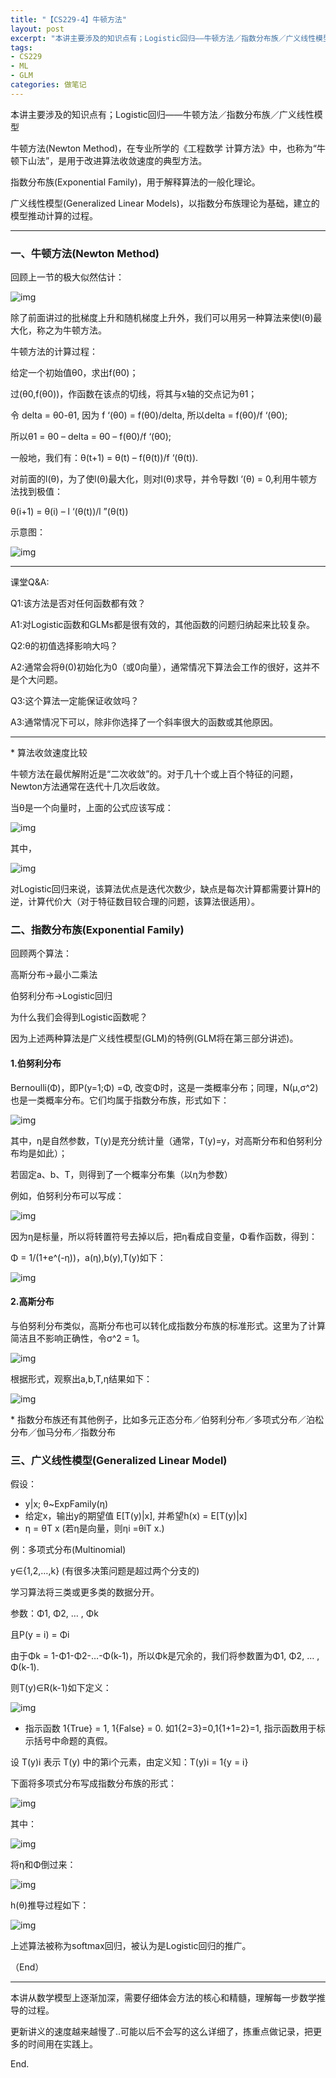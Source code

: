 ```yaml
---
title: "【CS229-4】牛顿方法"
layout: post
excerpt: "本讲主要涉及的知识点有；Logistic回归——牛顿方法／指数分布族／广义线性模型。"
tags:
- CS229
- ML
- GLM
categories: 做笔记
---
```


本讲主要涉及的知识点有；Logistic回归——牛顿方法／指数分布族／广义线性模型

牛顿方法(Newton Method)，在专业所学的《工程数学 计算方法》中，也称为“牛顿下山法”，是用于改进算法收敛速度的典型方法。

指数分布族(Exponential Family)，用于解释算法的一般化理论。

广义线性模型(Generalized Linear Models)，以指数分布族理论为基础，建立的模型推动计算的过程。

------

### 一、牛顿方法(Newton Method)

回顾上一节的极大似然估计：

![img](https://github.com/HusterHope/blogimage/raw/master/ML4-1.png)

除了前面讲过的批梯度上升和随机梯度上升外，我们可以用另一种算法来使l(θ)最大化，称之为牛顿方法。

牛顿方法的计算过程：

给定一个初始值θ0，求出f(θ0)；

过(θ0,f(θ0))，作函数在该点的切线，将其与x轴的交点记为θ1；

令 delta = θ0-θ1, 因为 f ‘(θ0) = f(θ0)/delta, 所以delta = f(θ0)/f ‘(θ0);

所以θ1 = θ0 – delta = θ0 – f(θ0)/f ‘(θ0);

一般地，我们有：θ(t+1) = θ(t) – f(θ(t))/f ‘(θ(t)).

对前面的l(θ)，为了使l(θ)最大化，则对l(θ)求导，并令导数l ‘(θ) = 0,利用牛顿方法找到极值：

θ(i+1) = θ(i) – l ‘(θ(t))/l ”(θ(t))

示意图：

![img](https://github.com/HusterHope/blogimage/raw/master/ML4-8.png)

------

课堂Q&A:

Q1:该方法是否对任何函数都有效？

A1:对Logistic函数和GLMs都是很有效的，其他函数的问题归纳起来比较复杂。

Q2:θ的初值选择影响大吗？

A2:通常会将θ(0)初始化为0（或0向量），通常情况下算法会工作的很好，这并不是个大问题。

Q3:这个算法一定能保证收敛吗？

A3:通常情况下可以，除非你选择了一个斜率很大的函数或其他原因。

------

\*  算法收敛速度比较

牛顿方法在最优解附近是“二次收敛”的。对于几十个或上百个特征的问题，Newton方法通常在迭代十几次后收敛。

 

当θ是一个向量时，上面的公式应该写成：

![img](https://github.com/HusterHope/blogimage/raw/master/ML4-2.png)

其中，

![img](https://github.com/HusterHope/blogimage/raw/master/ML4-3.png)

对Logistic回归来说，该算法优点是迭代次数少，缺点是每次计算都需要计算H的逆，计算代价大（对于特征数目较合理的问题，该算法很适用）。

### 二、指数分布族(Exponential Family)

回顾两个算法：

高斯分布->最小二乘法

伯努利分布->Logistic回归

为什么我们会得到Logistic函数呢？

因为上述两种算法是广义线性模型(GLM)的特例(GLM将在第三部分讲述)。

#### 1.伯努利分布

Bernoulli(Φ)，即P(y=1;Φ) =Φ, 改变Φ时，这是一类概率分布；同理，N(μ,σ^2)也是一类概率分布。它们均属于指数分布族，形式如下：

![img](https://github.com/HusterHope/blogimage/raw/master/ML4-4.png)

其中，η是自然参数，T(y)是充分统计量（通常，T(y)=y，对高斯分布和伯努利分布均是如此）；

若固定a、b、T，则得到了一个概率分布集（以η为参数）

例如，伯努利分布可以写成：

![img](https://github.com/HusterHope/blogimage/raw/master/ML4-5.png)

因为η是标量，所以将转置符号去掉以后，把η看成自变量，Φ看作函数，得到：

Φ = 1/(1+e^(-η))，a(η),b(y),T(y)如下：

![img](https://github.com/HusterHope/blogimage/raw/master/ML4-9.png)

 

#### 2.高斯分布

与伯努利分布类似，高斯分布也可以转化成指数分布族的标准形式。这里为了计算简洁且不影响正确性，令σ^2 = 1。

![img](https://github.com/HusterHope/blogimage/raw/master/ML4-6.png)

根据形式，观察出a,b,T,η结果如下：

![img](https://github.com/HusterHope/blogimage/raw/master/ML4-7.png)

\* 指数分布族还有其他例子，比如多元正态分布／伯努利分布／多项式分布／泊松分布／伽马分布／指数分布

### 三、广义线性模型(Generalized Linear Model)

假设：

- y|x; θ~ExpFamily(η)
- 给定x，输出y的期望值 E[T(y)|x], 并希望h(x) = E[T(y)|x]
- η = θT x (若η是向量，则ηi =θiT x.)

例：多项式分布(Multinomial)

y∈{1,2,…,k} (有很多决策问题是超过两个分支的)

学习算法将三类或更多类的数据分开。

参数：Φ1, Φ2, … , Φk

且P(y = i) = Φi

由于Φk = 1-Φ1-Φ2-…-Φ(k-1)，所以Φk是冗余的，我们将参数置为Φ1, Φ2, … , Φ(k-1).

则T(y)∈R(k-1)如下定义：

![img](https://github.com/HusterHope/blogimage/raw/master/ML4-10.png)

- 指示函数 1{True} = 1, 1{False} = 0. 如1{2=3}=0,1{1+1=2}=1, 指示函数用于标示括号中命题的真假。

设 T(y)i 表示 T(y) 中的第i个元素，由定义知：T(y)i = 1{y = i}

下面将多项式分布写成指数分布族的形式：

![img](https://github.com/HusterHope/blogimage/raw/master/ML4-11.png)

其中：

![img](https://github.com/HusterHope/blogimage/raw/master/ML4-12.png)

将η和Φ倒过来：

![img](https://github.com/HusterHope/blogimage/raw/master/ML4-13.png)

h(θ)推导过程如下：

![img](https://github.com/HusterHope/blogimage/raw/master/ML4-14.png)

上述算法被称为softmax回归，被认为是Logistic回归的推广。

（End）

------

本讲从数学模型上逐渐加深，需要仔细体会方法的核心和精髓，理解每一步数学推导的过程。

更新讲义的速度越来越慢了..可能以后不会写的这么详细了，拣重点做记录，把更多的时间用在实践上。



End.